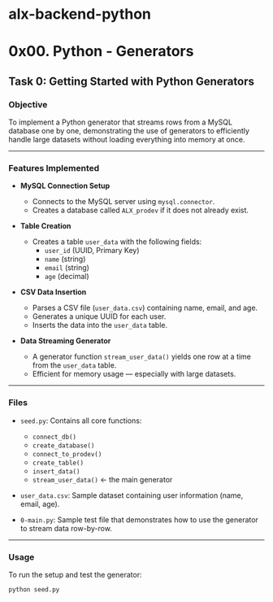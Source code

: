 # alx-backend-python
# 0x00. Python - Generators

## Task 0: Getting Started with Python Generators

### Objective

To implement a Python generator that streams rows from a MySQL database one by one, demonstrating the use of generators to efficiently handle large datasets without loading everything into memory at once.

---

### Features Implemented

- **MySQL Connection Setup**
  - Connects to the MySQL server using `mysql.connector`.
  - Creates a database called `ALX_prodev` if it does not already exist.

- **Table Creation**
  - Creates a table `user_data` with the following fields:
    - `user_id` (UUID, Primary Key)
    - `name` (string)
    - `email` (string)
    - `age` (decimal)

- **CSV Data Insertion**
  - Parses a CSV file (`user_data.csv`) containing name, email, and age.
  - Generates a unique UUID for each user.
  - Inserts the data into the `user_data` table.

- **Data Streaming Generator**
  - A generator function `stream_user_data()` yields one row at a time from the `user_data` table.
  - Efficient for memory usage — especially with large datasets.

---

### Files

- `seed.py`: Contains all core functions:
  - `connect_db()`
  - `create_database()`
  - `connect_to_prodev()`
  - `create_table()`
  - `insert_data()`
  - `stream_user_data()` ← the main generator

- `user_data.csv`: Sample dataset containing user information (name, email, age).

- `0-main.py`: Sample test file that demonstrates how to use the generator to stream data row-by-row.

---

### Usage

To run the setup and test the generator:

```bash
python seed.py
